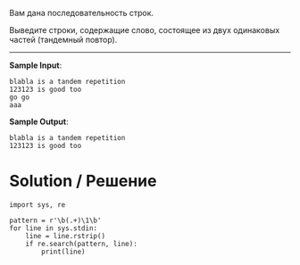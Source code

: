 Вам дана последовательность строк.

Выведите строки, содержащие слово, состоящее из двух одинаковых частей (тандемный повтор).

---

**Sample Input**:

```
blabla is a tandem repetition
123123 is good too
go go
aaa
```

**Sample Output**:

```
blabla is a tandem repetition
123123 is good too
```

# Solution / Решение

```
import sys, re

pattern = r'\b(.+)\1\b'
for line in sys.stdin:
    line = line.rstrip()
    if re.search(pattern, line):
        print(line)
```
